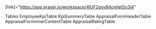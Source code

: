 [link]="https://app.eraser.io/workspace/4lUF2gsv84cmletSn3j4"


Tables 
EmployeeKpiTable
KpiSummeryTable
AppraisalFormHeaderTable
AppraisalForminnerContentTable
AppraisalRatingTable
